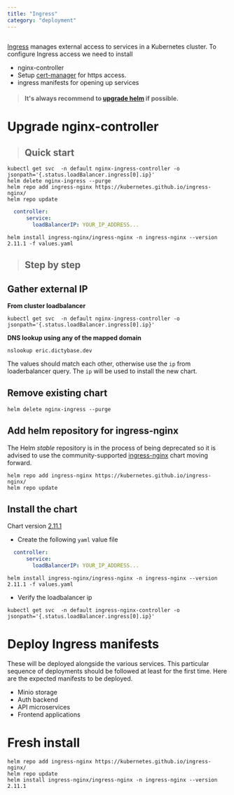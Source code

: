 ```yaml
---
title: "Ingress"
category: "deployment"
---
```


```toc
```

[Ingress](https://kubernetes.io/docs/concepts/services-networking/ingress/#what-is-ingress)
manages external access to services in a Kubernetes cluster. To configure Ingress access we need to install
- nginx-controller
- Setup [cert-manager](/deployment/certificate) for https access.
- ingress manifests for opening up services   

> #### It's always recommend to [upgrade helm](/deployment/helm) if possible.

# Upgrade nginx-controller
> ## Quick start
```shell
kubectl get svc  -n default nginx-ingress-controller -o jsonpath='{.status.loadBalancer.ingress[0].ip}'
helm delete nginx-ingress --purge
helm repo add ingress-nginx https://kubernetes.github.io/ingress-nginx/
helm repo update
```
```yaml
  controller:
      service:
        loadBalancerIP: YOUR_IP_ADDRESS...
```
```shell
helm install ingress-nginx/ingress-nginx -n ingress-nginx --version 2.11.1 -f values.yaml
```
> ## Step by step
## Gather external IP
**From cluster loadbalancer**
```shell
kubectl get svc  -n default nginx-ingress-controller -o jsonpath='{.status.loadBalancer.ingress[0].ip}'
```
**DNS lookup using any of the mapped domain**
```shell
nslookup eric.dictybase.dev
```
The values should match each other, otherwise use the `ip` from loaderbalancer query. The `ip` will be
used to install the new chart.
## Remove existing chart
```shell
helm delete nginx-ingress --purge
```
## Add helm repository for ingress-nginx
The Helm _stable_ repository is in the process of being deprecated so it is advised to use the
community-supported [ingress-nginx](https://github.com/kubernetes/ingress-nginx) chart moving forward.
```shell
helm repo add ingress-nginx https://kubernetes.github.io/ingress-nginx/
helm repo update
```
## Install the chart
Chart version [2.11.1](https://github.com/kubernetes/ingress-nginx/releases/tag/ingress-nginx-2.11.1)
- Create the following `yaml` value file

```yaml
  controller:
      service:
        loadBalancerIP: YOUR_IP_ADDRESS...
```
```shell
helm install ingress-nginx/ingress-nginx -n ingress-nginx --version 2.11.1 -f values.yaml
```
- Verify the loadbalancer ip

```shell
kubectl get svc  -n default ingress-nginx-controller -o jsonpath='{.status.loadBalancer.ingress[0].ip}'
```

# Deploy Ingress manifests
These will be deployed alongside the various services. This particular sequence
of deployments should be followed at least for the first time. Here are the
expected manifests to be deployed.

- Minio storage
- Auth backend
- API microservices
- Frontend applications

# Fresh install
```shell
helm repo add ingress-nginx https://kubernetes.github.io/ingress-nginx/
helm repo update
helm install ingress-nginx/ingress-nginx -n ingress-nginx --version 2.11.1
```